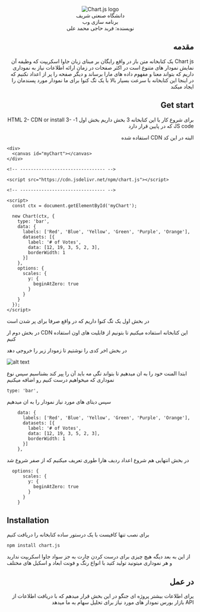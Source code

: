 <p align="center">
    <img src="https://www.chartjs.org/media/logo-title.svg" alt="Chart.js logo">
    <br/>
 دانشگاه صنعتی شریف
    <br/>
    برنامه سازی وب
    <br/>
نویسنده: فربد حاجی محمد علی
</p>

<div dir="rtl">

## مقدمه 
   Chart js یک کتابخانه متن باز در واقع رایگان بر مبنای زبان جاوا اسکریپت که وظیفه آن نمایش نمودار های متنوع است در اکثر صفحات در زمان ارائه اطلاعات نیاز به نموداری داریم که بتواند معنا و مفهوم داده های مارا برساند و دیگر صفحه را پر از اعداد نکنیم که در اینجا این کتابخانه با سرعت بسیار بالا با یک تگ کنوا برای ما نمودار مورد پسندمان را ایجاد میکند




## Get start
برای شروع کار با این کتابخانه 3 بخش داریم بخش اول 
1-	HTML
2-	 CDN or install
3-	JS code
که در پایین قرار دارد

البته در این کد CDN استفاده شده


<div dir="ltr">

```
<div>
  <canvas id="myChart"></canvas>
</div>

<!-- -------------------------------- -->

<script src="https://cdn.jsdelivr.net/npm/chart.js"></script>

<!-- -------------------------------- -->

<script>
  const ctx = document.getElementById('myChart');

  new Chart(ctx, {
    type: 'bar',
    data: {
      labels: ['Red', 'Blue', 'Yellow', 'Green', 'Purple', 'Orange'],
      datasets: [{
        label: '# of Votes',
        data: [12, 19, 3, 5, 2, 3],
        borderWidth: 1
      }]
    },
    options: {
      scales: {
        y: {
          beginAtZero: true
        }
      }
    }
  });
</script>
```

در بخش اول
 یک تگ کنوا داریم که در واقع صرفا برای پر شدن است

در بخش دوم
ار CDN  این کتابخانه استفاده میکنیم تا بتونیم از قابلیت های اون استفاده کنیم

در بخش اخر 
کدی را نوشتیم تا زمودار زیر را خروجی دهد

![alt text](image.png)

ابتدا المنت خود را به ان میدهیم تا بتواند تگی مه باید آن را پپر کند بشناسیم
سپس نوع  نموداری که میخواهیم درست کنیم رو اضافه میکنیم

```
type: 'bar',
```
سپس دیتای های مورد نیاز نمودار را به ان میدهیم 

```
    data: {
      labels: ['Red', 'Blue', 'Yellow', 'Green', 'Purple', 'Orange'],
      datasets: [{
        label: '# of Votes',
        data: [12, 19, 3, 5, 2, 3],
        borderWidth: 1
      }]
    },
```
در بخش انتهایی هم شروع اعداد ردیف هارا طوری تعریف میکنیم که از صفر شروع شد 

```
  options: {
      scales: {
        y: {
          beginAtZero: true
        }
      }
    }

```

## Installation

برای نصب تنها کافیست با یک درستور ساده کتابخانه را دریافت کنیم

```
npm install chart.js

```

از این به بعد دیگه هیچ چیزی برای درست کردن چارت به جز سواد جاوا اسکریپت ندارید و هر نموداری میتونید تولید کتید با انواع رنگ و فونت ابعاد و اسکیل های مختلف

</div>

## در عمل
 
 یرای اطلاعات بیشتر پروژه ای 
 جنگو در این بخش قرار میدهم که با دریافت اطلاعات از API 
 بازار بورس
 نمودار های مورد نیاز برای تحلیل سهام به ما میدهد
 